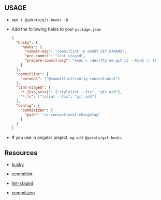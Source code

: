 ## USAGE

- ```npm i @yokots/git-hooks -D```

- Add the following fields to your `package.json`
  ```json
  {
    "husky": {
      "hooks": {
        "commit-msg": "commitlint -E HUSKY_GIT_PARAMS",
        "pre-commit": "lint-staged",
        "prepare-commit-msg": "exec < /dev/tty && git cz --hook || true"
      }
    },
    "commitlint": {
      "extends": ["@commitlint/config-conventional"]
    },
    "lint-staged": {
      "*.{css,scss}": ["stylelint --fix", "git add"],
      "*.ts": ["tslint --fix", "git add"]
    },
    "config": {
      "commitizen": {
        "path": "cz-conventional-changelog"
      }
    }
  }
  ```

- If you use in angular project, ```ng add @yokots/git-hooks```


## Resources

- [husky](https://github.com/typicode/husky)

- [commitlint](https://github.com/conventional-changelog/commitlint)

- [lint-staged](https://github.com/okonet/lint-staged)

- [commitizen](https://github.com/commitizen/cz-cli)
